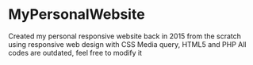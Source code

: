 # MyPersonalWebsite 
Created my personal responsive website back in 2015 from the scratch using responsive web design with CSS Media query, HTML5 and PHP
All codes are outdated, feel free to modify it
